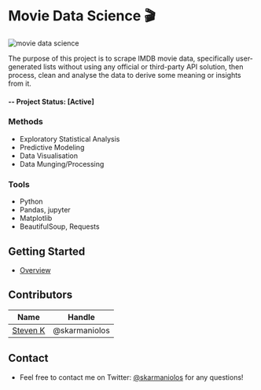 # Movie Data Science 🎬

![movie data science](https://github.com/skarmaniolos/movie-science/blob/master/docs/img/img1.jpg)

The purpose of this project is to scrape IMDB movie data, specifically user-generated lists without using any official or third-party API solution, then process, clean and analyse the data to derive some meaning or insights from it. 

#### -- Project Status: [Active]

### Methods
* Exploratory Statistical Analysis
* Predictive Modeling
* Data Visualisation
* Data Munging/Processing

### Tools
* Python
* Pandas, jupyter
* Matplotlib
* BeautifulSoup, Requests

## Getting Started
* [Overview](https://github.com/skarmaniolos/movie-science/blob/master/code/0.%20Overview.ipynb)


## Contributors

| Name    | Handle        | 
|---------|-------------------|
|[Steven K](https://github.com/skarmaniolos)| @skarmaniolos        |

## Contact
* Feel free to contact me on Twitter: [@skarmaniolos](https://twitter.com/skarmaniolos) for any questions!
